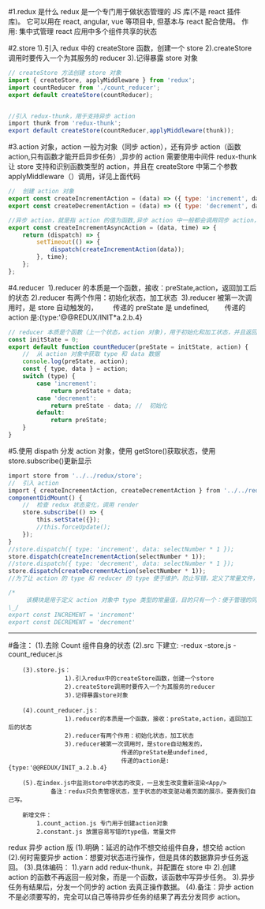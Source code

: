 #1.redux 是什么
redux 是一个专门用于做状态管理的 JS 库(不是 react 插件库)。
它可以用在 react, angular, vue 等项目中, 但基本与 react 配合使用。
作用: 集中式管理 react 应用中多个组件共享的状态

#2.store
1).引入 redux 中的 createStore 函数，创建一个 store
2).createStore 调用时要传入一个为其服务的 reducer
3).记得暴露 store 对象

```js
// createStore 方法创建 store 对象
import { createStore, applyMiddleware } from 'redux';
import countReducer from './count_reducer';
export default createStore(countReducer);


//引入 redux-thunk，用于支持异步 action
import thunk from 'redux-thunk';
export default createStore(countReducer,applyMiddleware(thunk));
```

#3.action 对象，action 一般为对象（同步 action），还有异步 action（函数 action,只有函数才能开启异步任务）,异步的 action 需要使用中间件 redux-thunk 让 store 支持和识别函数类型的 action，并且在 createStore 中第二个参数 applyMiddleware（）调用，详见上面代码

```js
//  创建 action 对象
export const createIncrementAction = (data) => ({ type: 'increment', data });
export const createDecrementAction = (data) => ({ type: 'decrement', data });

//异步 action，就是指 action 的值为函数,异步 action 中一般都会调用同步 action，异步 action 不是必须要用的。
export const createIncrementAsyncAction = (data, time) => {
    return (dispatch) => {
        setTimeout(() => {
            dispatch(createIncrementAction(data));
        }, time);
    };
};
```

#4.reducer
 1).reducer 的本质是一个函数，接收：preState,action，返回加工后的状态
2).reducer 有两个作用：初始化状态，加工状态
 3).reducer 被第一次调用时，是 store 自动触发的，
       传递的 preState 是 undefined,
       传递的 action 是:{type:'@@REDUX/INIT\*a.2.b.4}

```js
// reducer 本质是个函数（上一个状态，action 对象)，用于初始化和加工状态，并且返回新的 state
const initState = 0;
export default function countReducer(preState = initState, action) {
    //  从 action 对象中获取 type 和 data 数据
    console.log(preState, action);
    const { type, data } = action;
    switch (type) {
        case 'increment':
            return preState + data;
        case 'decrement':
            return preState - data; //  初始化
        default:
            return preState;
    }
}
```

#5.使用 dispath 分发 action 对象，使用 getStore()获取状态，使用 store.subscribe()更新显示

```js
import store from '../../redux/store';
//  引入 action
import { createIncrementAction, createDecrementAction } from '../../redux/count_action';
componentDidMount() {
    //  检查 redux 状态变化，调用 render
    store.subscribe(() => {
        this.setState({});
        //this.forceUpdate();
    });
}
//store.dispatch({ type: 'increment', data: selectNumber * 1 });
store.dispatch(createIncrementAction(selectNumber * 1));
//store.dispatch({ type: 'decrement', data: selectNumber * 1 });
store.dispatch(createDecrementAction(selectNumber * 1));
//为了让 action 的 type 和 reducer 的 type 便于维护，防止写错，定义了常量文件，在 action 和对应 reducer 文件中引用
```

```js
/* 
     该模块是用于定义 action 对象中 type 类型的常量值，目的只有一个：便于管理的同时防止程序员单词写错
\_/
export const INCREMENT = 'increment'
export const DECREMENT = 'decrement'
```

---

#备注：
(1).去除 Count 组件自身的状态
(2).src 下建立:
-redux
-store.js
-count_reducer.js

    	(3).store.js：
    				1).引入redux中的createStore函数，创建一个store
    				2).createStore调用时要传入一个为其服务的reducer
    				3).记得暴露store对象

    	(4).count_reducer.js：
    				1).reducer的本质是一个函数，接收：preState,action，返回加工后的状态
    				2).reducer有两个作用：初始化状态，加工状态
    				3).reducer被第一次调用时，是store自动触发的，
    								传递的preState是undefined,
    								传递的action是:{type:'@@REDUX/INIT_a.2.b.4}

    	(5).在index.js中监测store中状态的改变，一旦发生改变重新渲染<App/>
    			备注：redux只负责管理状态，至于状态的改变驱动着页面的展示，要靠我们自己写。

    	新增文件：
    		1.count_action.js 专门用于创建action对象
    		2.constant.js 放置容易写错的type值，常量文件

redux 异步 action 版
(1).明确：延迟的动作不想交给组件自身，想交给 action
(2).何时需要异步 action：想要对状态进行操作，但是具体的数据靠异步任务返回。
(3).具体编码：
1).yarn add redux-thunk，并配置在 store 中
2).创建 action 的函数不再返回一般对象，而是一个函数，该函数中写异步任务。
3).异步任务有结果后，分发一个同步的 action 去真正操作数据。
(4).备注：异步 action 不是必须要写的，完全可以自己等待异步任务的结果了再去分发同步 action。
